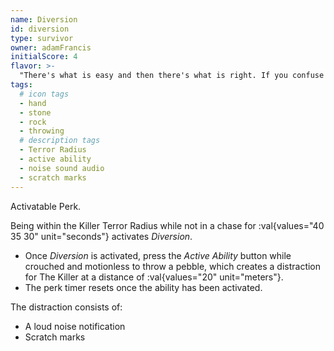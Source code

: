 ```yaml
---
name: Diversion
id: diversion
type: survivor
owner: adamFrancis
initialScore: 4
flavor: >-
  "There's what is easy and then there's what is right. If you confuse the two, there's no telling what you become." -Adam Francis
tags:
  # icon tags
  - hand
  - stone
  - rock
  - throwing
  # description tags
  - Terror Radius
  - active ability
  - noise sound audio
  - scratch marks
---
```


Activatable Perk.

Being within the Killer Terror Radius while not in a chase for :val{values="40 35 30" unit="seconds"} activates _Diversion_.

- Once _Diversion_ is activated, press the _Active Ability_ button while crouched and motionless to throw a pebble, which creates a distraction for The Killer at a distance of :val{values="20" unit="meters"}.
- The perk timer resets once the ability has been activated.

The distraction consists of:

- A loud noise notification
- Scratch marks
